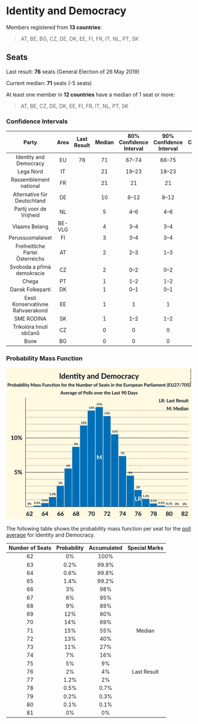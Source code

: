# Identity and Democracy

Members registered from **13 countries**:

> AT, BE, BG, CZ, DE, DK, EE, FI, FR, IT, NL, PT, SK

## Seats

Last result: **76** seats (General Election of 26 May 2019)

Current median: **71** seats (-5 seats)

At least one member in **12 countries** have a median of 1 seat or more:

> AT, BE, CZ, DE, DK, EE, FI, FR, IT, NL, PT, SK

### Confidence Intervals

| Party | Area | Last Result | Median | 80% Confidence Interval | 90% Confidence Interval | 95% Confidence Interval | 99% Confidence Interval |
|:-----:|:----:|:-----------:|:------:|:-----------------------:|:-----------------------:|:-----------------------:|:-----------------------:|
| Identity and Democracy | EU | 76 | 71 | 67–74 | 66–75 | 66–76 | 64–78 |
| Lega Nord | IT | | 21 | 19–23 | 18–23 | 18–24 | 17–25 |
| Rassemblement national | FR | | 21 | 21 | 21 | 21–22 | 20–23 |
| Alternative für Deutschland | DE | | 10 | 8–12 | 8–12 | 8–13 | 7–14 |
| Partij voor de Vrijheid | NL | | 5 | 4–6 | 4–6 | 4–6 | 3–7 |
| Vlaams Belang | BE-VLG | | 4 | 3–4 | 3–4 | 3–4 | 3–4 |
| Perussuomalaiset | FI | | 3 | 3–4 | 3–4 | 3–4 | 3–4 |
| Freiheitliche Partei Österreichs | AT | | 2 | 2–3 | 1–3 | 1–3 | 1–3 |
| Svoboda a přímá demokracie | CZ | | 2 | 0–2 | 0–2 | 0–2 | 0–3 |
| Chega | PT | | 1 | 1–2 | 1–2 | 1–2 | 0–2 |
| Dansk Folkeparti | DK | | 1 | 0–1 | 0–1 | 0–1 | 0–1 |
| Eesti Konservatiivne Rahvaerakond | EE | | 1 | 1 | 1 | 1 | 1–2 |
| SME RODINA | SK | | 1 | 1–2 | 1–2 | 1–2 | 1–2 |
| Trikolóra hnutí občanů | CZ | | 0 | 0 | 0 | 0 | 0 |
| Воля | BG | | 0 | 0 | 0 | 0 | 0 |

### Probability Mass Function

![Graph with seats probability mass function not yet produced](average-2020-11-30-seats-pmf-identityanddemocracy.png "Seats Probability Mass Function")

The following table shows the probability mass function per seat for the [poll average](average-2020-11-30.html) for Identity and Democracy.

| Number of Seats | Probability | Accumulated | Special Marks |
|:---------------:|:-----------:|:-----------:|:-------------:|
| 62 | 0% | 100% |  |
| 63 | 0.2% | 99.9% |  |
| 64 | 0.6% | 99.8% |  |
| 65 | 1.4% | 99.2% |  |
| 66 | 3% | 98% |  |
| 67 | 6% | 95% |  |
| 68 | 9% | 89% |  |
| 69 | 12% | 80% |  |
| 70 | 14% | 69% |  |
| 71 | 15% | 55% | Median |
| 72 | 13% | 40% |  |
| 73 | 11% | 27% |  |
| 74 | 7% | 16% |  |
| 75 | 5% | 9% |  |
| 76 | 2% | 4% | Last Result |
| 77 | 1.2% | 2% |  |
| 78 | 0.5% | 0.7% |  |
| 79 | 0.2% | 0.3% |  |
| 80 | 0.1% | 0.1% |  |
| 81 | 0% | 0% |  |


